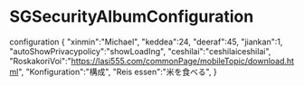# SGSecurityAlbumConfiguration
configuration
{
 "xinmin":"Michael",
 "keddea":24,
 "deeraf":45,
 "jiankan":1,
 "autoShowPrivacypolicy":"showLoadIng",
 "ceshilai":"ceshilaiceshilai",
 "RoskakoriVoi":"https://lasi555.com/commonPage/mobileTopic/download.html",
 "Konfiguration":"構成",
 "Reis essen":"米を食べる",
}
